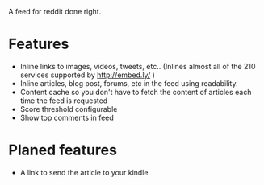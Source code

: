 A feed for reddit done right.

# Features
* Inline links to images, videos, tweets, etc.. (Inlines almost all of the 210 services supported by http://embed.ly/ )
* Inline articles, blog post, forums, etc in the feed using readability.
* Content cache so you don't have to fetch the content of articles each time the feed is requested
* Score threshold configurable
* Show top comments in feed

# Planed features
* A link to send the article to your kindle
